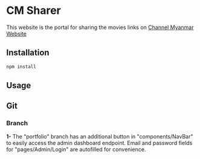 # CM Sharer

This website is the portal for sharing the movies links on [Channel Myanmar Website](https://channelmyanmar.org/)

## Installation

```bash
npm install
```

## Usage

## Git

### Branch

**1-** The "portfolio" branch has an additional button in "components/NavBar" to easily access the admin dashboard endpoint. Email and password fields for "pages/Admin/Login" are autofilled for convenience.

